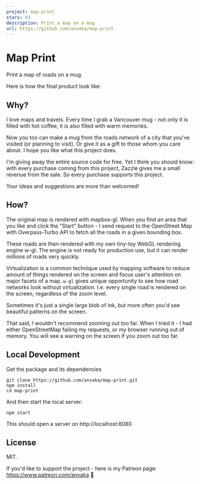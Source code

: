```yaml
---
project: map-print
stars: 93
description: Print a map on a mug
url: https://github.com/anvaka/map-print
---
```


Map Print
=========

Print a map of roads on a mug.

Here is how the final product look like:

Why?
----

I love maps and travels. Every time I grab a Vancouver mug - not only it is filled with hot coffee, it is also filled with warm memories.

Now you too can make a mug from the roads network of a city that you've visited (or planning to visit). Or give it as a gift to those whom you care about. I hope you like what this project does.

I'm giving away the entire source code for free. Yet I think you should know: with every purchase coming from this project, Zazzle gives me a small revenue from the sale. So every purchase supports this project.

Your ideas and suggestions are more than welcomed!

How?
----

The original map is rendered with mapbox-gl. When you find an area that you like and click the "Start" button - I send request to the OpenStreet Map with Overpass-Turbo API to fetch all the roads in a given bounding box.

These roads are then rendered with my own tiny-toy WebGL rendering engine w-gl. The engine is not ready for production use, but it can render millions of roads very quickly.

Virtualization is a common technique used by mapping software to reduce amount of things rendered on the screen and focus user's attention on major facets of a map. `w-gl` gives unique opportunity to see how road networks look without virtualization. I.e. every single road is rendered on the screen, regardless of the zoom level.

Sometimes it's just a single large blob of ink, but more often you'd see beautiful patterns on the screen.

That said, I wouldn't recommend zooming out too far. When I tried it - I had either OpenStreetMap failing my requests, or my browser running out of memory. You will see a warning on the screen if you zoom out too far.

Local Development
-----------------

Get the package and its dependencies

```
git clone https://github.com/anvaka/map-print.git
npm install
cd map-print
```

And then start the local server:

```
npm start
```

This should open a server on http://localhost:8080

License
-------

MIT.

If you'd like to support the project - here is my Patreon page: https://www.patreon.com/anvaka 🧙

